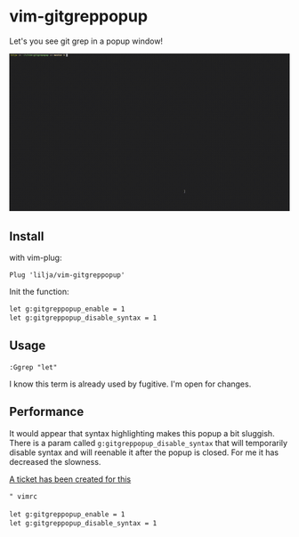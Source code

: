 # vim-gitgreppopup

Let's you see git grep in a popup window!

![out.gif](out.gif)

## Install
with vim-plug:
```vim
Plug 'lilja/vim-gitgreppopup'
```

Init the function:

```vim
let g:gitgreppopup_enable = 1
let g:gitgreppopup_disable_syntax = 1
```

## Usage
`:Ggrep "let"`

I know this term is already used by fugitive. I'm open for changes.


## Performance

It would appear that syntax highlighting makes this popup a bit sluggish. There is a param called `g:gitgreppopup_disable_syntax` that will temporarily disable syntax and will reenable it after the popup is closed. For me it has decreased the slowness.

[A ticket has been created for this](https://github.com/vim/vim/issues/6171)

```vim
" vimrc

let g:gitgreppopup_enable = 1
let g:gitgreppopup_disable_syntax = 1
```
